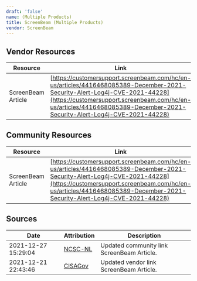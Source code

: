 ```yaml
---
draft: 'false'
name: (Multiple Products)
title: ScreenBeam (Multiple Products)
vendor: ScreenBeam
---
```


## Vendor Resources
| Resource | Link |
| --- | --- |
| ScreenBeam Article | [https://customersupport.screenbeam.com/hc/en-us/articles/4416468085389-December-2021-Security-Alert-Log4j-CVE-2021-44228](https://customersupport.screenbeam.com/hc/en-us/articles/4416468085389-December-2021-Security-Alert-Log4j-CVE-2021-44228) |

## Community Resources
| Resource | Link |
| --- | --- |
| ScreenBeam Article | [https://customersupport.screenbeam.com/hc/en-us/articles/4416468085389-December-2021-Security-Alert-Log4j-CVE-2021-44228](https://customersupport.screenbeam.com/hc/en-us/articles/4416468085389-December-2021-Security-Alert-Log4j-CVE-2021-44228) |


## Sources
| Date | Attribution | Description |
| --- | --- | --- |
| 2021-12-27 15:29:04 | [NCSC-NL](https://github.com/NCSC-NL/log4shell/blob/main/software/README.md) | Updated community link ScreenBeam Article.  |
| 2021-12-21 22:43:46 | [CISAGov](https://raw.githubusercontent.com/cisagov/log4j-affected-db/develop/README.md) | Updated vendor link ScreenBeam Article.  |
